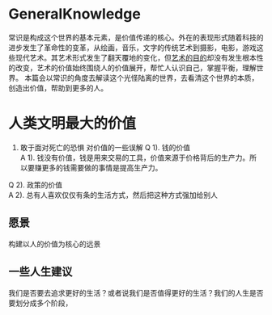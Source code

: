 # GeneralKnowledge
常识是构成这个世界的基本元素，是价值传递的核心。外在的表现形式随着科技的进步发生了革命性的变革，从绘画，音乐，文字的传统艺术到摄影，电影，游戏这些现代艺术。其艺术形式发生了翻天覆地的变化，但[艺术的目的](https://zh.m.wikipedia.org/zh-hans/%E8%89%BA%E6%9C%AF)却没有发生根本性的改变，艺术的价值始终围绕人的价值展开，帮忙人认识自己，掌握平衡，理解世界。
本篇会以常识的角度去解读这个光怪陆离的世界，去看清这个世界的本质，创造出价值，帮助到更多的人。

# 人类文明最大的价值
1. 敢于面对死亡的恐惧
对价值的一些误解
Q 1). 钱的价值  
A 1). 钱没有价值，钱是用来交易的工具，价值来源于价格背后的生产力。所以要赚更多的钱需要做的事情是提高生产力。

Q 2). 政策的价值  
A 2). 总有人喜欢仅仅有条的生活方式，然后把这种方式强加给别人


## 愿景
构建以人的价值为核心的远景


## 一些人生建议
我们是否要去追求更好的生活？或者说我们是否值得更好的生活？我们的人生是否要划分成多个阶段，
